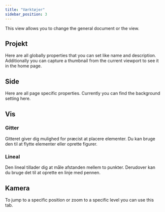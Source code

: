 ```yaml
---
title: "Værktøjer"
sidebar_position: 3
---
```


This view allows you to change the general document or the view.

## Projekt

Here are all globally properties that you can set like name and description. Additionally you can capture a thumbnail from the current viewport to see it in the home page.

## Side

Here are all page specific properties. Currently you can find the background setting here.

## Vis

### Gitter

Gitteret giver dig mulighed for præcist at placere elementer. Du kan bruge den til at flytte elementer eller oprette figurer.

### Lineal

Den lineal tillader dig at måle afstanden mellem to punkter. Derudover kan du bruge det til at oprette en linje med pennen.

## Kamera

To jump to a specific position or zoom to a specific level you can use this tab.
